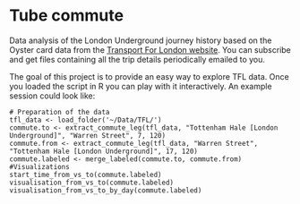 # Tube commute
Data analysis of the London Underground journey history based on the Oyster card data from the [Transport For London website](https://oyster.tfl.gov.uk/oyster/journeyHistory.do).
You can subscribe and get files containing all the trip details periodically emailed to you.

The goal of this project is to provide an easy way to explore TFL data. Once you loaded the script in R you can play with it interactively. An example session could look like:
```
# Preparation of the data
tfl_data <- load_folder('~/Data/TFL/')
commute.to <- extract_commute_leg(tfl_data, "Tottenham Hale [London Underground]", "Warren Street", 7, 120)
commute.from <- extract_commute_leg(tfl_data, "Warren Street", "Tottenham Hale [London Underground]", 17, 120)
commute.labeled <- merge_labeled(commute.to, commute.from)
#Visualizations
start_time_from_vs_to(commute.labeled)
visualisation_from_vs_to(commute.labeled)
visualisation_from_vs_to_by_day(commute.labeled)
```